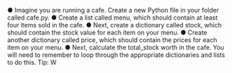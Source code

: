 ● Imagine you are running a cafe. Create a new Python file in your folder
called cafe.py.
● Create a list called menu, which should contain at least four items sold in
the cafe.
● Next, create a dictionary called stock, which should contain the stock
value for each item on your menu.
● Create another dictionary called price, which should contain the prices for
each item on your menu.
● Next, calculate the total_stock worth in the cafe. You will need to
remember to loop through the appropriate dictionaries and lists to do
this.
Tip: W
